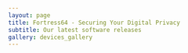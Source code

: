 ```yaml
---
layout: page
title: Fortress64 - Securing Your Digital Privacy
subtitle: Our latest software releases
gallery: devices_gallery
---
```


